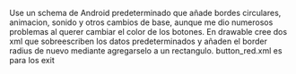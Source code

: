 Use un schema de Android predeterminado que añade bordes circulares, animacion, sonido y otros cambios de base, aunque me dio numerosos problemas al querer cambiar el color de los botones. 
En drawable cree dos xml que sobreescriben los datos predeterminados y añaden el border radius de nuevo mediante agregarselo a un rectangulo. 
button_red.xml es para los exit 
